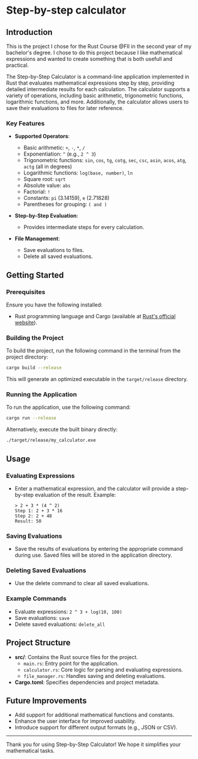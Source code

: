 # Step-by-step calculator

## Introduction
This is the project I chose for the Rust Course @FII in the second year of my bachelor's degree. I chose to do this project because I like mathematical expressions and wanted to create something that is both usefull and practical.

The Step-by-Step Calculator is a command-line application implemented in Rust that evaluates mathematical expressions step by step, providing detailed intermediate results for each calculation. The calculator supports a variety of operations, including basic arithmetic, trigonometric functions, logarithmic functions, and more. Additionally, the calculator allows users to save their evaluations to files for later reference.

### Key Features
- **Supported Operators**:
  - Basic arithmetic: `+`, `-`, `*`, `/`
  - Exponentiation: `^` (e.g., `2 ^ 3`)
  - Trigonometric functions: `sin`, `cos`, `tg`, `cotg`, `sec`, `csc`, `asin`, `acos`, `atg`, `actg` (all in degrees)
  - Logarithmic functions: `log(base, number)`, `ln`
  - Square root: `sqrt`
  - Absolute value: `abs`
  - Factorial: `!`
  - Constants: `pi` (3.14159), `e` (2.71828)
  - Parentheses for grouping: `( and )`

- **Step-by-Step Evaluation**:
  - Provides intermediate steps for every calculation.

- **File Management**:
  - Save evaluations to files.
  - Delete all saved evaluations.

## Getting Started

### Prerequisites
Ensure you have the following installed:
- Rust programming language and Cargo (available at [Rust's official website](https://www.rust-lang.org/)).

### Building the Project
To build the project, run the following command in the terminal from the project directory:
```bash
cargo build --release
```
This will generate an optimized executable in the `target/release` directory.

### Running the Application
To run the application, use the following command:
```bash
cargo run --release
```
Alternatively, execute the built binary directly:
```bash
./target/release/my_calculator.exe
```

## Usage
### Evaluating Expressions
- Enter a mathematical expression, and the calculator will provide a step-by-step evaluation of the result.
  Example:
  ```
  > 2 + 3 * (4 ^ 2)
  Step 1: 2 + 3 * 16
  Step 2: 2 + 48
  Result: 50
  ```

### Saving Evaluations
- Save the results of evaluations by entering the appropriate command during use. Saved files will be stored in the application directory.

### Deleting Saved Evaluations
- Use the delete command to clear all saved evaluations.

### Example Commands
- Evaluate expressions: `2 ^ 3 + log(10, 100)`
- Save evaluations: `save`
- Delete saved evaluations: `delete_all`

## Project Structure
- **src/**: Contains the Rust source files for the project.
  - `main.rs`: Entry point for the application.
  - `calculator.rs`: Core logic for parsing and evaluating expressions.
  - `file_manager.rs`: Handles saving and deleting evaluations.
- **Cargo.toml**: Specifies dependencies and project metadata.

## Future Improvements
- Add support for additional mathematical functions and constants.
- Enhance the user interface for improved usability.
- Introduce support for different output formats (e.g., JSON or CSV).

---
Thank you for using Step-by-Step Calculator! We hope it simplifies your mathematical tasks.


